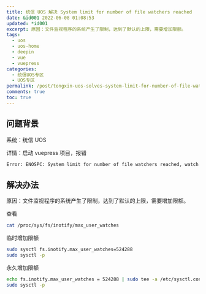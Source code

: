 ```yaml
---
title: 统信 UOS 解决 System limit for number of file watchers reached
date: &id001 2022-06-08 01:08:53
updated: *id001
excerpt: 原因：文件监视程序的系统产生了限制，达到了默认的上限，需要增加限额。
tags:
  - uos
  - uos-home
  - deepin
  - vue
  - vuepress
categories:
  - 统信UOS专区
  - UOS专区
permalink: /post/tongxin-uos-solves-system-limit-for-number-of-file-watchers-reached.html
comments: true
toc: true
---
```

## 问题背景
系统：统信 UOS

详情：启动 vuepress 项目，报错

```bash
Error: ENOSPC: System limit for number of file watchers reached, watch '/home/terwer/mydocs/src.terwer.github.io/docs'
```

## 解决办法
原因：文件监视程序的系统产生了限制，达到了默认的上限，需要增加限额。

查看

```bash
cat /proc/sys/fs/inotify/max_user_watches
```

临时增加限额

```bash
sudo sysctl fs.inotify.max_user_watches=524288 
sudo sysctl -p
```

永久增加限额

```bash
echo fs.inotify.max_user_watches = 524288 | sudo tee -a /etc/sysctl.conf 
sudo sysctl -p
```